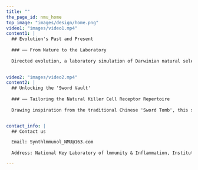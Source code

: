 ```yaml
---
title: ""
the_page_id: nmu_home
top_image: "images/design/home.png"
video1: "images/video1.mp4"
content1: |
  ## Evolution's Past and Present
  
  ### —— From Nature to the Laboratory
  
  Directed evolution, a laboratory simulation of Darwinian natural selection, employs random mutagenesis and recombination coupled with human-designed selection pressures to sift through proteins for those exhibiting desired characteristics, thereby facilitating the artificial evolution of molecules and cells.
  

video2: "images/video2.mp4"
content2: |
  ## Unlocking the 'Sword Vault'
  
  ### —— Tailoring the Natural Killer Cell Receptor Repertoire
  
  Drawing inspiration from the traditional Chinese 'Sword Tomb', this study introduces a novel evolutionary strategy to refine the Natural Killer (NK) cell receptor repertoire, akin to selecting the most fitting sword for each battle against tumor, to counteract the diverse and elusive nature of tumor cells.


contact_info: |
  ## Contact us

  Email: Synthlmmunol_NMU@163.com
  
  Address: National Key Laboratory of lmmunity & Inflammation, Institute of lmmunology, Naval Medical University, Shanghai 200433.China

---
```

